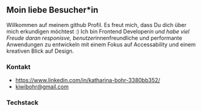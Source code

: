 ## Moin liebe Besucher*in

Willkommen auf meinem github Profil. Es freut mich, dass Du dich über mich erkundigen möchtest :)
Ich bin Frontend Developer*in und habe viel Freude daran responisve, benutzer*innenfreundliche und performante Anwendungen zu entwickeln mit einem Fokus auf Accessability und einem kreativen Blick auf Design.

### Kontakt
- https://www.linkedin.com/in/katharina-bohr-3380bb352/
- kiwibohr@gmail.com

### Techstack




